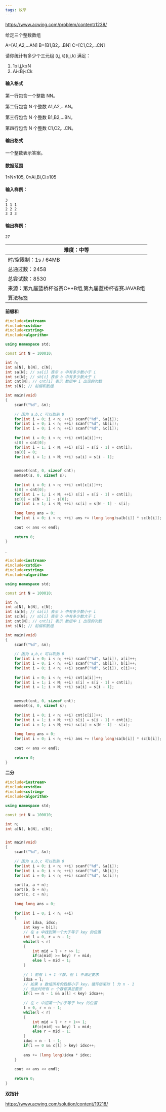 ```yaml
---
tags: 枚举
---
```




https://www.acwing.com/problem/content/1238/



给定三个整数数组

A=[A1,A2,…AN]
B=[B1,B2,…BN]
C=[C1,C2,…CN]

请你统计有多少个三元组 (i,j,k)(i,j,k) 满足：

1. 1≤i,j,k≤N
2. Ai<Bj<Ck

#### 输入格式

第一行包含一个整数 NN。

第二行包含 N 个整数 A1,A2,…AN。

第三行包含 N 个整数 B1,B2,…BN。

第四行包含 N 个整数 C1,C2,…CN。

#### 输出格式

一个整数表示答案。

#### 数据范围

1≤N≤105,
0≤Ai,Bi,Ci≤105

#### 输入样例：

```
3
1 1 1
2 2 2
3 3 3
```

#### 输出样例：

```
27
```

| 难度：**中等**                                       |
| ---------------------------------------------------- |
| 时/空限制：1s / 64MB                                 |
| 总通过数：2458                                       |
| 总尝试数：8530                                       |
| 来源：第九届蓝桥杯省赛C++B组,第九届蓝桥杯省赛JAVAB组 |
| 算法标签                                             |

**前缀和**

```cpp
#include<iostream>
#include<cstdio>
#include<cstring>
#include<algorithm>

using namespace std;

const int N = 100010;

int n;
int a[N], b[N], c[N];
int sa[N]; // sa[i] 表示 a 中有多少数小于 i 
int sc[N]; // sb[i] 表示 b 中有多少数大于 i
int cnt[N]; // cnt[i] 表示 数组中 i 出现的次数
int s[N]; // 前缀和数组

int main(void)
{
    scanf("%d", &n);
    
    // 因为 a,b,c 可以取到 0 
    for(int i = 0; i < n; ++i) scanf("%d", &a[i]);
    for(int i = 0; i < n; ++i) scanf("%d", &b[i]);
    for(int i = 0; i < n; ++i) scanf("%d", &c[i]);
    
    for(int i = 0; i < n; ++i) cnt[a[i]]++;
    s[0] = cnt[0];
    for(int i = 1; i < N; ++i) s[i] = s[i - 1] + cnt[i];
    sa[0] = 0;
    for(int i = 1; i < N; ++i) sa[i] = s[i - 1];

    
    memset(cnt, 0, sizeof cnt);
    memset(s, 0, sizeof s);
    
    for(int i = 0; i < n; ++i) cnt[c[i]]++;
    s[0] = cnt[0];
    for(int i = 1; i < N; ++i) s[i] = s[i - 1] + cnt[i];
    sc[0] = s[N - 1] - s[0];
    for(int i = 1; i < N; ++i) sc[i] = s[N - 1] - s[i];
    
    long long ans = 0;
    for(int i = 0; i < n; ++i) ans += (long long)sa[b[i]] * sc[b[i]];
    
    cout << ans << endl;
    
    return 0;
}
```

.

```cpp
#include<iostream>
#include<cstdio>
#include<cstring>
#include<algorithm>

using namespace std;

const int N = 100010;

int n;
int a[N], b[N], c[N];
int sa[N]; // sa[i] 表示 a 中有多少数小于 i 
int sc[N]; // sb[i] 表示 b 中有多少数大于 i
int cnt[N]; // cnt[i] 表示 数组中 i 出现的次数
int s[N]; // 前缀和数组

int main(void)
{
    scanf("%d", &n);
    
    // 因为 a,b,c 可以取到 0 
    for(int i = 0; i < n; ++i) scanf("%d", &a[i]), a[i]++;
    for(int i = 0; i < n; ++i) scanf("%d", &b[i]), b[i]++;
    for(int i = 0; i < n; ++i) scanf("%d", &c[i]), c[i]++;
    
    for(int i = 0; i < n; ++i) cnt[a[i]]++;
    for(int i = 1; i < N; ++i) s[i] = s[i - 1] + cnt[i];
    for(int i = 1; i < N; ++i) sa[i] = s[i - 1];

    
    memset(cnt, 0, sizeof cnt);
    memset(s, 0, sizeof s);
    
    for(int i = 0; i < n; ++i) cnt[c[i]]++;
    for(int i = 1; i < N; ++i) s[i] = s[i - 1] + cnt[i];
    for(int i = 1; i < N; ++i) sc[i] = s[N - 1] - s[i];
    
    long long ans = 0;
    for(int i = 0; i < n; ++i) ans += (long long)sa[b[i]] * sc[b[i]];
    
    cout << ans << endl;
    
    return 0;
}
```



**二分**

```cpp
#include<iostream>
#include<cstdio>
#include<cstring>
#include<algorithm>

using namespace std;

const int N = 100010;

int n;
int a[N], b[N], c[N];


int main(void)
{
    scanf("%d", &n);
    
    // 因为 a,b,c 可以取到 0 
    for(int i = 0; i < n; ++i) scanf("%d", &a[i]);
    for(int i = 0; i < n; ++i) scanf("%d", &b[i]);
    for(int i = 0; i < n; ++i) scanf("%d", &c[i]);
    
    sort(a, a + n);
    sort(b, b + n);
    sort(c, c + n);
    
    long long ans = 0;
    
    for(int i = 0; i < n; ++i)
    {
        int idxa, idxc;
        int key = b[i];
        // 在 a 中找到第一个大于等于 key 的位置
        int l = 0, r = n - 1;
        while(l < r)
        {
            int mid = l + r >> 1;
            if(a[mid] >= key) r = mid;
            else l = mid + 1;
        }
        
        // l 前有 l + 1 个数，但 l 不满足要求
        idxa = l;
        // 如果 a 数组所有的数都小于 key，循环结束时 l 为 n - 1
        // 但此时所有 n 个数都满足要求
        if(l == n - 1 && a[l] < key) idxa++;
       
        // 在 c 中招第一个小于等于 key 的位置
        l = 0, r = n - 1;
        while(l < r)
        {
            int mid = l + r + 1>> 1;
            if(c[mid] <= key) l = mid;
            else r = mid - 1;
        }
        idxc = n - l - 1;
        if(l == 0 && c[l] > key) idxc++;
        
        ans += (long long)idxa * idxc;
    }
    
    cout << ans << endl;
    
    return 0;
}
```



**双指针**

https://www.acwing.com/solution/content/19218/

```cpp

```

